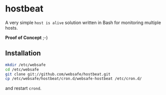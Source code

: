hostbeat
========

A very simple `host is alive` solution written in Bash for monitoring multiple
hosts.

**Proof of Concept** ;-)


Installation
------------


~~~~ bash
mkdir /etc/websafe
cd /etc/websafe
git clone git://github.com/websafe/hostbeat.git
cp /etc/websafe/hostbeat/cron.d/websafe-hostbeat /etc/cron.d/
~~~~

and restart `crond`.



